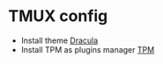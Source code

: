 # TMUX config

- Install theme [Dracula](https://github.com/dracula/tmux/blob/master/INSTALL.md)
- Install TPM as plugins manager [TPM](https://github.com/tmux-plugins/tpm)
